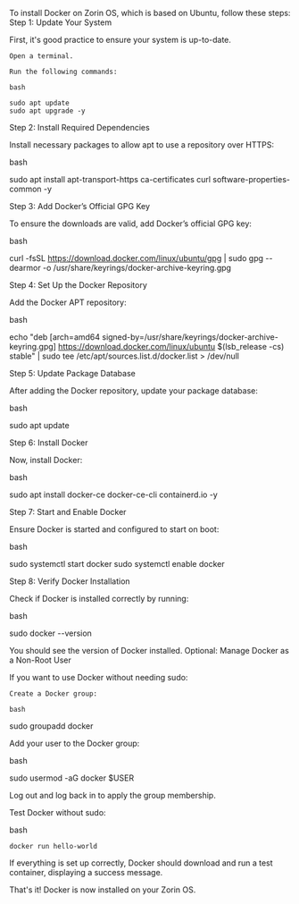 To install Docker on Zorin OS, which is based on Ubuntu, follow these steps:
Step 1: Update Your System

First, it's good practice to ensure your system is up-to-date.

    Open a terminal.

    Run the following commands:

    bash

    sudo apt update
    sudo apt upgrade -y

Step 2: Install Required Dependencies

Install necessary packages to allow apt to use a repository over HTTPS:

bash

sudo apt install apt-transport-https ca-certificates curl software-properties-common -y

Step 3: Add Docker’s Official GPG Key

To ensure the downloads are valid, add Docker’s official GPG key:

bash

curl -fsSL https://download.docker.com/linux/ubuntu/gpg | sudo gpg --dearmor -o /usr/share/keyrings/docker-archive-keyring.gpg

Step 4: Set Up the Docker Repository

Add the Docker APT repository:

bash

echo "deb [arch=amd64 signed-by=/usr/share/keyrings/docker-archive-keyring.gpg] https://download.docker.com/linux/ubuntu $(lsb_release -cs) stable" | sudo tee /etc/apt/sources.list.d/docker.list > /dev/null

Step 5: Update Package Database

After adding the Docker repository, update your package database:

bash

sudo apt update

Step 6: Install Docker

Now, install Docker:

bash

sudo apt install docker-ce docker-ce-cli containerd.io -y

Step 7: Start and Enable Docker

Ensure Docker is started and configured to start on boot:

bash

sudo systemctl start docker
sudo systemctl enable docker

Step 8: Verify Docker Installation

Check if Docker is installed correctly by running:

bash

sudo docker --version

You should see the version of Docker installed.
Optional: Manage Docker as a Non-Root User

If you want to use Docker without needing sudo:

    Create a Docker group:

    bash

sudo groupadd docker

Add your user to the Docker group:

bash

sudo usermod -aG docker $USER

Log out and log back in to apply the group membership.

Test Docker without sudo:

bash

    docker run hello-world

If everything is set up correctly, Docker should download and run a test container, displaying a success message.

That's it! Docker is now installed on your Zorin OS.